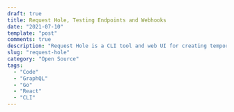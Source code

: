 ```yaml
---
draft: true
title: Request Hole, Testing Endpoints and Webhooks
date: "2021-07-10"
template: "post"
comments: true
description: "Request Hole is a CLI tool and web UI for creating temporary endpoints for testing requests and webhooks."
slug: "request-hole"
category: "Open Source"
tags:
  - "Code"
  - "GraphQL"
  - "Go"
  - "React"
  - "CLI"
---
```

